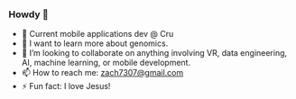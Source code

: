 ### Howdy 👋

- 🔭 Current mobile applications dev @ Cru
- 🌱 I want to learn more about genomics.
- 👯 I’m looking to collaborate on anything involving VR, data engineering, AI, machine learning, or mobile development.
- 📫 How to reach me: zach7307@gmail.com
- ⚡ Fun fact: I love Jesus!

